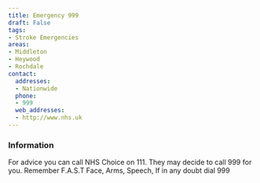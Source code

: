 ```yaml
---
title: Emergency 999
draft: False
tags:
- Stroke Emergencies
areas:
- Middleton
- Heywood
- Rochdale
contact:
  addresses:
  - Nationwide
  phone:
  - 999
  web_addresses:
  - http://www.nhs.uk
---
```


### Information
For advice you can call NHS Choice on 111.  They may
decide to call 999 for you.
Remember    F.A.S.T    Face, Arms, Speech,
If in any doubt dial 999
